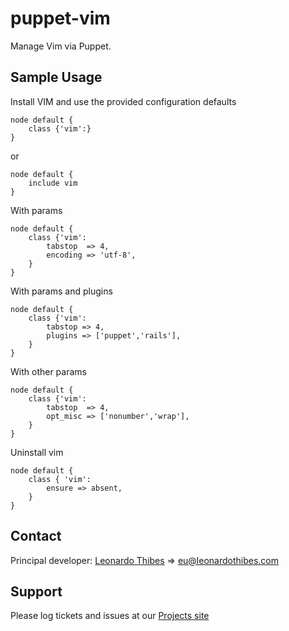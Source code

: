 puppet-vim
=============

Manage Vim via Puppet.

## Sample Usage
Install VIM and use the provided configuration defaults
```
node default {
	class {'vim':}
}
```
or
```
node default {
	include vim
}
```

With params
```
node default {
	class {'vim':
		tabstop  => 4,
		encoding => 'utf-8',
	}
}
```

With params and plugins
```
node default {
	class {'vim':
		tabstop => 4,
		plugins => ['puppet','rails'],
	}
}
```

With other params
```
node default {
	class {'vim':
		tabstop  => 4,
		opt_misc => ['nonumber','wrap'],
	}
}
```

Uninstall vim
```
node default {
	class { 'vim':
		ensure => absent,
	}
}
```

Contact
-------

Principal developer: 
	[Leonardo Thibes](http://leonardothibes.com) => [eu@leonardothibes.com](mailto:eu@leonardothibes.com)

Support
-------

Please log tickets and issues at our [Projects site](https://github.com/leonardothibes/puppet-vim/issues)
